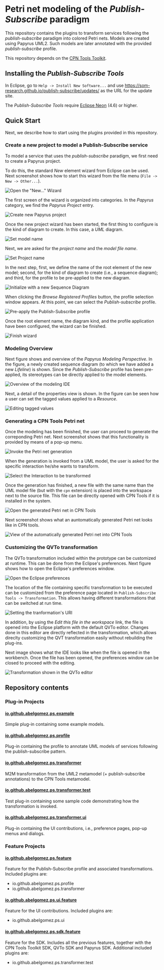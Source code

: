 # Petri net modeling of the *Publish-Subscribe* paradigm

This repository contains the plugins to transform services following the *publish-subscribe* paradigm into colored Petri nets. Models are created using Papyrus UML2. Such models are later  annotated with the provided *publish-subscribe* profile.

This repository depends on the [CPN Tools Toolkit](https://github.com/SOM-Research/cpntools.toolkit).

## Installing the *Publish-Subscribe Tools*

In Eclipse, go to `Help -> Install New Software...` and use https://som-research.github.io/publish-subscribe/updates/ as the URL for the update site.

The *Publish-Subscribe Tools* require [Eclipse Neon](https://eclipse.org/neon/) (4.6) or higher. 

## Quick Start

Next, we describe how to start using the plugins provided in this repository.

### Create a new project to model a Publish-Subscribe service

To model a service that uses the *publish-subscribe* paradigm, we first need to create a Papyrus project.

To do this, the standard *New* element wizard from Eclipse can be used. Next screenshot shows how to start this wizard from the file menu (`File -> New -> Other...`).

![Open the "New..." Wizard](docs/images/00-wizard-new.png)

The first screen of the wizard is organized into categories. In the *Papyrus* category, we find the *Papyrus Project* entry.

![Create new Papyrus project](docs/images/01-new-papyrus-project.png)

Once the new project wizard has been started, the first thing to configure is the kind of diagram to create. In this case, a *UML* diagram.

![Set model name](docs/images/02-new-uml-model.png)

Next, we are asked for the *project name* and the *model file name*.

![Set Project name](docs/images/03-new-papyrus-project-name.png)

In the next step, first, we define the name of the root element of the new model; second, for the kind of diagram to create (i.e., a sequence diagram); and third, for the profile to be pre-applied to the new diagram.

![Initialize with a new Sequence Diagram](docs/images/04-new-sequence-diagram.png)

When clicking the *Browse Registered Profiles* button, the profile selection window appears. At this point, we can select the *Publish-subscribe* profile.

![Pre-apply the Publish-Subscribe profile](docs/images/05-apply-publish-subscribe.png)

Once the root element name, the diagram kind, and the profile application have been configured, the wizard can be finished.

![Finish wizard](docs/images/06-finish-wizard.png)

### Modeling Overview

Next figure shows and overview of the *Papyrus Modeling Perspective*. In the figure, a newly created sequence diagram (to which we have added a new *Lifeline*) is shown. Since the *Publish-Subscribe* profile has been pre-applied, its stereotypes can be directly applied to the model elements.

![Overview of the modeling IDE](docs/images/07-ide-overview.png)

Next, a detail of the properties view is shown. In the figure can be seen how a user can set the tagged values applied to a *Resource*.

![Editing tagged values](docs/images/08-profile-application-detail.png)

### Generating a CPN Tools Petri net

Once the modeling has been finished, the user can proceed to generate the correponding Petri net. Next screenshot shows that this functionality is provided by means of a pop-up menu.

![Invoke the Petri net generation](docs/images/09-invoke-generation.png)

When the generation is invoked from a UML model, the user is asked for the specific interaction he/she wants to transform.

![Select the Interaction to be transformed](docs/images/10-select-interaction.png)

Once the generation has finished, a new file with the same name than the UML model file (but with the `cpn` extension) is placed into the workspace next to the source file. This file can be directly opened with CPN Tools if it is installed in the system.

![Open the generated Petri net in CPN Tools](docs/images/11-open-net.png)

Next screenshot shows what an auntomatically generated Petri net looks like in CPN tools.

![View of the automatically generated Petri net into CPN Tools](docs/images/12-net-preview.png)

### Customizing the QVTo transformation

The QVTo transformation included within the prototype can be customized at runtime. This can be done from the Eclipse's preferences. Next figure shows how to open the Eclipse's preferences window.

![Open the Eclipse preferences](docs/images/13-open-preferences.png)

The location of the file containing specific transformation to be executed can be customized from the preference page located in `Publish-Subscribe Tools -> Transformation`. This allows having different transformations that can be switched at run time.

![Setting the tranformation's URI](docs/images/14-uri-preferences.png)

In addition, by using the *Edit this file in the workspace* link, the file is opened into the Eclipse platform with the default QVTo editor. Changes done in this editor are directly reflected in the transformation, which allows direclty customizing the QVT transformation easily without rebuilding the plug-ins.

Next image shows what the IDE looks like when the file is opened in the workbench. Once the file has been opened, the preferences window can be closed to proceed with the editing.

![Transformation shown in the QVTo editor](docs/images/15-edit-transformation.png)

## Repository contents

### Plug-in Projects

#### [io.github.abelgomez.ps.example](plugins/io.github.abelgomez.ps.example)

Simple plug-in containing some example models.

#### [io.github.abelgomez.ps.profile](plugins/io.github.abelgomez.ps.profile)

Plug-in containing the profile to annotate UML models of services following the publish-subscribe pattern.

#### [io.github.abelgomez.ps.transformer](plugins/io.github.abelgomez.ps.transformer)

M2M transformation from the UML2 metamodel (+ publish-subscribe annotations) to the CPN Tools metamodel.

#### [io.github.abelgomez.ps.transformer.test](plugins/io.github.abelgomez.ps.transformer.test)

Test plug-in containing some sample code demonstrating how the transformation is invoked.

#### [io.github.abelgomez.ps.transformer.ui](plugins/io.github.abelgomez.ps.transformer.ui)

Plug-in containing the UI contributions, i.e., preference pages, pop-up menus and dialogs.

### Feature Projects

#### [io.github.abelgomez.ps.feature](features/io.github.abelgomez.ps.feature)

Feature for the Publish-Subscribe profile and associated transformations. Included plugins are:

* io.github.abelgomez.ps.profile
* io.github.abelgomez.ps.transformer

#### [io.github.abelgomez.ps.ui.feature](features/io.github.abelgomez.ps.ui.feature)

Feature for the UI contributions. Included plugins are:

* io.github.abelgomez.ps.ui

#### [io.github.abelgomez.ps.sdk.feature](features/io.github.abelgomez.ps.sdk.feature)

Feature for the SDK. Includes all the previous features, together with the CPN Tools Toolkit SDK, QVTo SDK and Papyrus SDK. Additional included plugins are:

* io.github.abelgomez.ps.transformer.test
